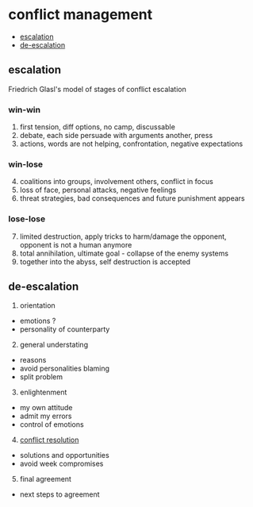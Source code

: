 # conflict management
* [escalation](#escalation)
* [de-escalation](#de-escalation)


## escalation
Friedrich Glasl's model of stages of conflict escalation  
### win-win
1. first tension, diff options, no camp, discussable 
2. debate, each side persuade with arguments another, press
3. actions, words are not helping, confrontation, negative expectations
### win-lose
4. coalitions into groups, involvement others, conflict in focus
5. loss of face, personal attacks, negative feelings
6. threat strategies, bad consequences and future punishment appears
### lose-lose
7. limited destruction, apply tricks to harm/damage the opponent, opponent is not a human anymore
8. total annihilation, ultimate goal - collapse of the enemy systems
9. together into the abyss, self destruction is accepted


## de-escalation 
1. orientation
  * emotions ?
  * personality of counterparty
2. general understating
  * reasons
  * avoid personalities blaming
  * split problem
3. enlightenment
  * my own attitude
  * admit my errors
  * control of emotions
4. [conflict resolution](./conflict-resolution.md)
  * solutions and opportunities
  * avoid week compromises
5. final agreement
  * next steps to agreement
